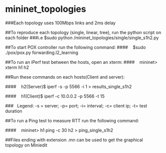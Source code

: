 # mininet_topologies

###Each topology uses 100Mbps links and 2ms delay

##To reproduce each topology (single, linear, tree), run the python script on each folder
###i.e $sudo python /mininet_topologies/single/single_s1h2.py

##To start POX controller run the following command:
####&nbsp;&nbsp;&nbsp;&nbsp;$sudo ./pox/pox.py forwarding.l2_learning

##To run an iPerf test between the hosts, open an xterm:
####&nbsp;&nbsp;&nbsp;&nbsp;mininet> xterm h1 h2

##Run these commands on each hosts(Client and server):

####&nbsp;&nbsp;&nbsp;&nbsp;h2(Server)$ iperf -s -p 5566 -i 1 > results_single_s1h2

####&nbsp;&nbsp;&nbsp;&nbsp;h1(Client)$ iperf -c 10.0.0.2 -p 5566 -t 15

###&nbsp;&nbsp;&nbsp;Legend: -s = server; -p= port; -i= interval; -c= client ip; -t= test duration

##To run a Ping test to measure RTT run the following command:

####&nbsp;&nbsp;&nbsp;&nbsp;mininet> h1 ping -c 30 h2 > ping_single_s1h2

##Files ending with extension .mn can be used to get the graphical topology on Miniedit


